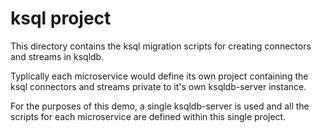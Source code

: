 # ksql project

This directory contains the ksql migration scripts
for creating connectors and streams in ksqldb.

Typlically each microservice would define its own project
containing the ksql connectors and streams private to it's own ksqldb-server instance.

For the purposes of this demo, a single ksqldb-server is used and all
the scripts for each microservice are defined within this single project.